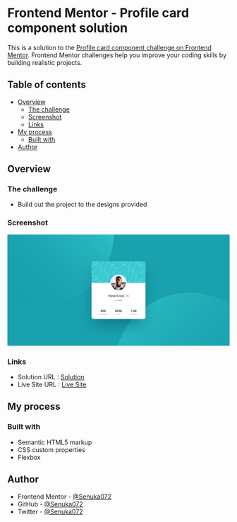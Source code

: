 # Frontend Mentor - Profile card component solution

This is a solution to the [Profile card component challenge on Frontend Mentor](https://www.frontendmentor.io/challenges/profile-card-component-cfArpWshJ). Frontend Mentor challenges help you improve your coding skills by building realistic projects. 

## Table of contents

- [Overview](#overview)
  - [The challenge](#the-challenge)
  - [Screenshot](#screenshot)
  - [Links](#links)
- [My process](#my-process)
  - [Built with](#built-with)
- [Author](#author)

## Overview

### The challenge

- Build out the project to the designs provided

### Screenshot

![](./design/desktop-design.jpg)


### Links

- Solution URL : [Solution](https://github.com/Senuka072/-Profile-card-component-solution.git)
- Live Site URL : [Live Site](https://profile-card-component-senuka.netlify.app/)

## My process

### Built with

- Semantic HTML5 markup
- CSS custom properties
- Flexbox


## Author

- Frontend Mentor - [@Senuka072](https://www.frontendmentor.io/profile/Senuka072)
- GitHub - [@Senuka072](https://github.com/Senuka072)
- Twitter - [@Senuka072](https://twitter.com/SenukaThisath)

